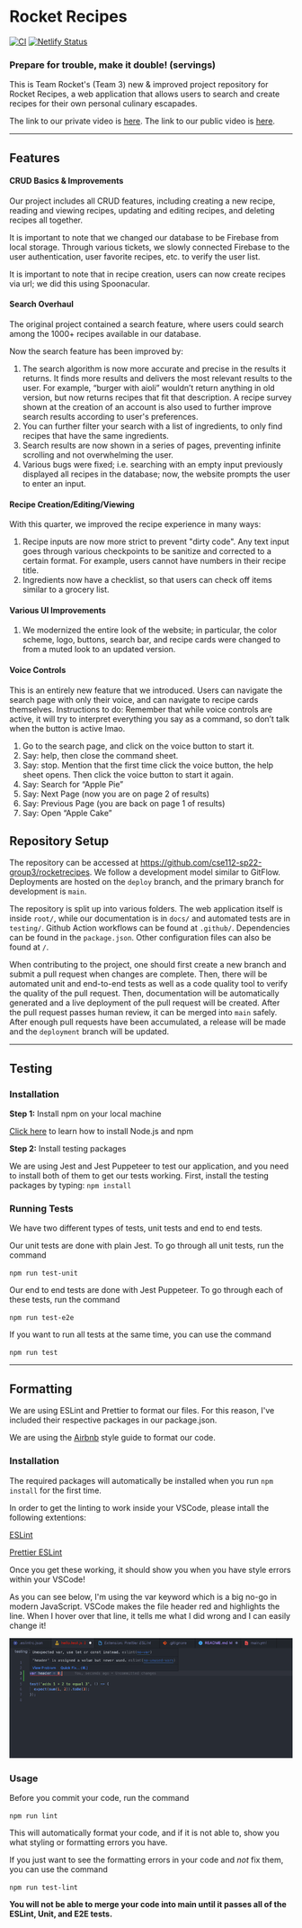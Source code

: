 # Rocket Recipes

[![CI](https://github.com/cse112-sp22-group3/rocketrecipes/actions/workflows/main.yml/badge.svg)](https://github.com/cse112-sp22-group3/rocketrecipes/actions/workflows/main.yml)
[![Netlify Status](https://api.netlify.com/api/v1/badges/c9b964d3-ad39-4f23-96ab-5c170e163398/deploy-status)](https://app.netlify.com/sites/rocketrecipesv2/deploys)

### Prepare for trouble, make it double! (servings)

This is Team Rocket's (Team 3) new & improved project repository for Rocket Recipes, a web application that allows users to search and create recipes for their own personal culinary escapades.

The link to our private video is [here](https://youtu.be/CF0yS2-96SM). The link to our public video is [here](https://youtu.be/xtlqCfVHH5s).

---

## Features

#### CRUD Basics & Improvements

Our project includes all CRUD features, including creating a new recipe, reading and viewing recipes, updating and editing recipes, and deleting recipes all together.

It is important to note that we changed our database to be Firebase from local storage. Through various tickets, we slowly connected Firebase to the user authentication, user favorite recipes, etc. to verify the user list.

It is important to note that in recipe creation, users can now create recipes via url; we did this using Spoonacular.

#### Search Overhaul

The original project contained a search feature, where users could search among the 1000+ recipes available in our database.

Now the search feature has been improved by:

1. The search algorithm is now more accurate and precise in the results it returns. It finds more results and delivers the most relevant results to the user. For example, “burger with aioli” wouldn’t return anything in old version, but now returns recipes that fit that description. A recipe survey shown at the creation of an account is also used to further improve search results according to user's preferences.
2. You can further filter your search with a list of ingredients, to only find recipes that have the same ingredients.
3. Search results are now shown in a series of pages, preventing infinite scrolling and not overwhelming the user.
4. Various bugs were fixed; i.e. searching with an empty input previously displayed all recipes in the database; now, the website prompts the user to enter an input.

#### Recipe Creation/Editing/Viewing

With this quarter, we improved the recipe experience in many ways:

1. Recipe inputs are now more strict to prevent "dirty code". Any text input goes through various checkpoints to be sanitize and corrected to a certain format. For example, users cannot have numbers in their recipe title.
2. Ingredients now have a checklist, so that users can check off items similar to a grocery list.

#### Various UI Improvements

1. We modernized the entire look of the website; in particular, the color scheme, logo, buttons, search bar, and recipe cards were changed to from a muted look to an updated version.

#### Voice Controls

This is an entirely new feature that we introduced. Users can navigate the search page with only their voice, and can navigate to recipe cards themselves.
Instructions to do:
Remember that while voice controls are active, it will try to interpret everything you say as a command, so don’t talk when the button is active lmao.

1. Go to the search page, and click on the voice button to start it.
2. Say: help, then close the command sheet.
3. Say: stop. Mention that the first time click the voice button, the help sheet opens. Then click the voice button to start it again.
4. Say: Search for “Apple Pie”
5. Say: Next Page (now you are on page 2 of results)
6. Say: Previous Page (you are back on page 1 of results)
7. Say: Open “Apple Cake”

## Repository Setup

The repository can be accessed at https://github.com/cse112-sp22-group3/rocketrecipes. We follow a development model similar to GitFlow. Deployments are hosted on the `deploy` branch, and the primary branch for development is `main`.

The repository is split up into various folders. The web application itself is inside `root/`, while our documentation is in `docs/` and automated tests are in `testing/`. Github Action workflows can be found at `.github/`. Dependencies can be found in the `package.json`. Other configuration files can also be found at `/`.

When contributing to the project, one should first create a new branch and submit a pull request when changes are complete. Then, there will be automated unit and end-to-end tests as well as a code quality tool to verify the quality of the pull request. Then, documentation will be automatically generated and a live deployment of the pull request will be created. After the pull request passes human review, it can be merged into `main` safely. After enough pull requests have been accumulated, a release will be made and the `deployment` branch will be updated.

---

## Testing

### Installation

**Step 1:** Install npm on your local machine

[Click here](https://docs.npmjs.com/downloading-and-installing-node-js-and-npm) to learn how to install Node.js and npm

**Step 2:** Install testing packages

We are using Jest and Jest Puppeteer to test our application, and you need to install both of them to get our tests working. First, install the testing packages by typing:
`npm install`

### Running Tests

We have two different types of tests, unit tests and end to end tests.

Our unit tests are done with plain Jest. To go through all unit tests, run the command

`npm run test-unit`

Our end to end tests are done with Jest Puppeteer. To go through each of these tests, run the command

`npm run test-e2e`

If you want to run all tests at the same time, you can use the command

`npm run test`

---

## Formatting

We are using ESLint and Prettier to format our files. For this reason, I've included their respective packages in our package.json.

We are using the [Airbnb](https://github.com/airbnb/javascript) style guide to format our code.

### Installation

The required packages will automatically be installed when you run `npm install` for the first time.

In order to get the linting to work inside your VSCode, please intall the following extentions:

[ESLint](https://marketplace.visualstudio.com/items?itemName=dbaeumer.vscode-eslint)

[Prettier ESLint](https://marketplace.visualstudio.com/items?itemName=rvest.vs-code-prettier-eslint)

Once you get these working, it should show you when you have style errors within your VSCode!

As you can see below, I'm using the var keyword which is a big no-go in modern JavaScript. VSCode makes the file header red and highlights the line. When I hover over that line, it tells me what I did wrong and I can easily change it!

![ESLint in VSCode example](./docs/VSCode-ESLint-example.png)

### Usage

Before you commit your code, run the command

`npm run lint`

This will automatically format your code, and if it is not able to, show you what styling or formatting errors you have.

If you just want to see the formatting errors in your code and _not_ fix them, you can use the command

`npm run test-lint`

**You will not be able to merge your code into main until it passes all of the ESLint, Unit, and E2E tests.**
